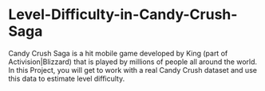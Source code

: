 # Level-Difficulty-in-Candy-Crush-Saga
Candy Crush Saga is a hit mobile game developed by King (part of Activision|Blizzard) that is played by millions of people all around the world.  In this Project, you will get to work with a real Candy Crush dataset and use this data to estimate level difficulty.
